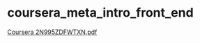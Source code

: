 # coursera_meta_intro_front_end


[Coursera 2N995ZDFWTXN.pdf](https://github.com/rosemata/coursera_meta_intro_front_end/files/12566686/Coursera.2N995ZDFWTXN.pdf)